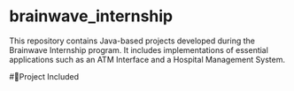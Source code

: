 # brainwave_internship

This repository contains Java-based projects developed during the Brainwave Internship program. It includes implementations of essential applications such as an ATM Interface and a Hospital Management System.

#📌Project Included

